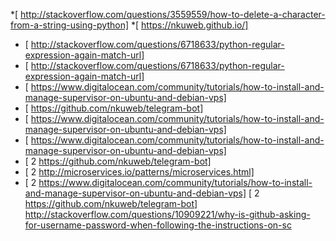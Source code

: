 *[  http://stackoverflow.com/questions/3559559/how-to-delete-a-character-from-a-string-using-python]
*[  https://nkuweb.github.io/]
* [  http://stackoverflow.com/questions/6718633/python-regular-expression-again-match-url]
* [  http://stackoverflow.com/questions/6718633/python-regular-expression-again-match-url]
* [  https://www.digitalocean.com/community/tutorials/how-to-install-and-manage-supervisor-on-ubuntu-and-debian-vps]
* [  https://github.com/nkuweb/telegram-bot]
* [  https://www.digitalocean.com/community/tutorials/how-to-install-and-manage-supervisor-on-ubuntu-and-debian-vps]
* [  https://www.digitalocean.com/community/tutorials/how-to-install-and-manage-supervisor-on-ubuntu-and-debian-vps]
* [ 2 https://github.com/nkuweb/telegram-bot]
* [ 2 http://microservices.io/patterns/microservices.html]
* [ 2 https://www.digitalocean.com/community/tutorials/how-to-install-and-manage-supervisor-on-ubuntu-and-debian-vps]
 [ 2 https://github.com/nkuweb/telegram-bot]
http://stackoverflow.com/questions/10909221/why-is-github-asking-for-username-password-when-following-the-instructions-on-sc
